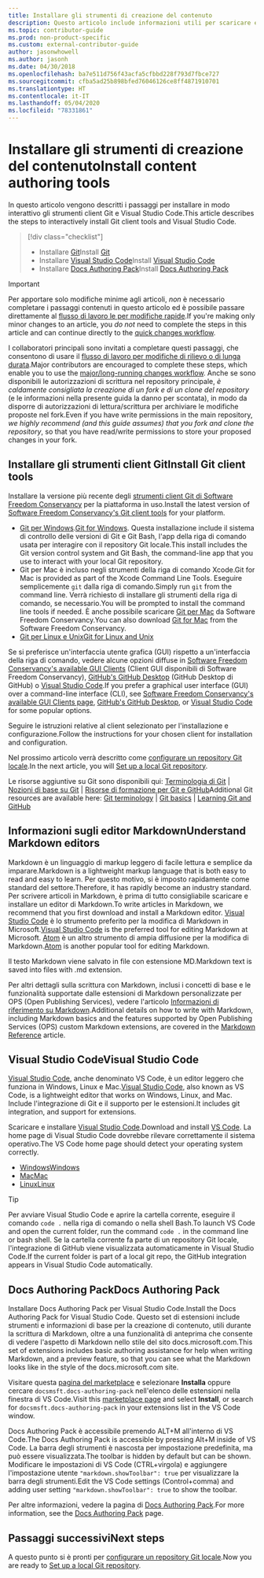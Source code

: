 ```yaml
---
title: Installare gli strumenti di creazione del contenuto
description: Questo articolo include informazioni utili per scaricare e installare gli strumenti client che saranno necessari per Git e la modifica dei file markdown.
ms.topic: contributor-guide
ms.prod: non-product-specific
ms.custom: external-contributor-guide
author: jasonwhowell
ms.author: jasonh
ms.date: 04/30/2018
ms.openlocfilehash: ba7e511d756f43acfa5cfbbd228f793d7fbce727
ms.sourcegitcommit: cfba5ad25b898bfed76046126ce8ff4871910701
ms.translationtype: HT
ms.contentlocale: it-IT
ms.lasthandoff: 05/04/2020
ms.locfileid: "78331861"
---
```

# <a name="install-content-authoring-tools"></a><span data-ttu-id="79a17-103">Installare gli strumenti di creazione del contenuto</span><span class="sxs-lookup"><span data-stu-id="79a17-103">Install content authoring tools</span></span>

<span data-ttu-id="79a17-104">In questo articolo vengono descritti i passaggi per installare in modo interattivo gli strumenti client Git e Visual Studio Code.</span><span class="sxs-lookup"><span data-stu-id="79a17-104">This article describes the steps to interactively install Git client tools and Visual Studio Code.</span></span>
> [!div class="checklist"]
> * <span data-ttu-id="79a17-105">Installare [Git](https://git-scm.com/)</span><span class="sxs-lookup"><span data-stu-id="79a17-105">Install [Git](https://git-scm.com/)</span></span>
> * <span data-ttu-id="79a17-106">Installare [Visual Studio Code](https://code.visualstudio.com/)</span><span class="sxs-lookup"><span data-stu-id="79a17-106">Install [Visual Studio Code](https://code.visualstudio.com/)</span></span>
> * <span data-ttu-id="79a17-107">Installare [Docs Authoring Pack](https://marketplace.visualstudio.com/items?itemName=docsmsft.docs-authoring-pack)</span><span class="sxs-lookup"><span data-stu-id="79a17-107">Install [Docs Authoring Pack](https://marketplace.visualstudio.com/items?itemName=docsmsft.docs-authoring-pack)</span></span>

>[!IMPORTANT]
> <span data-ttu-id="79a17-108">Per apportare solo modifiche minime agli articoli, *non* è necessario completare i passaggi contenuti in questo articolo ed è possibile passare direttamente al [flusso di lavoro le per modifiche rapide](index.md#quick-edits-to-existing-documents).</span><span class="sxs-lookup"><span data-stu-id="79a17-108">If you're making only minor changes to an article, you *do not* need to complete the steps in this article and can continue directly to the [quick changes workflow](index.md#quick-edits-to-existing-documents).</span></span>
>
> <span data-ttu-id="79a17-109">I collaboratori principali sono invitati a completare questi passaggi, che consentono di usare il [flusso di lavoro per modifiche di rilievo o di lunga durata](how-to-write-workflows-major.md).</span><span class="sxs-lookup"><span data-stu-id="79a17-109">Major contributors are encouraged to complete these steps, which enable you to use the [major/long-running changes workflow](how-to-write-workflows-major.md).</span></span> <span data-ttu-id="79a17-110">Anche se sono disponibili le autorizzazioni di scrittura nel repository principale, *è caldamente consigliata la creazione di un fork e di un clone del repository* (e le informazioni nella presente guida la danno per scontata), in modo da disporre di autorizzazioni di lettura/scrittura per archiviare le modifiche proposte nel fork.</span><span class="sxs-lookup"><span data-stu-id="79a17-110">Even if you have write permissions in the main repository, *we highly recommend (and this guide assumes) that you fork and clone the repository*, so that you have read/write permissions to store your proposed changes in your fork.</span></span>

## <a name="install-git-client-tools"></a><span data-ttu-id="79a17-111">Installare gli strumenti client Git</span><span class="sxs-lookup"><span data-stu-id="79a17-111">Install Git client tools</span></span> 

 <span data-ttu-id="79a17-112">Installare la versione più recente degli [strumenti client Git di Software Freedom Conservancy](https://git-scm.com/download/) per la piattaforma in uso.</span><span class="sxs-lookup"><span data-stu-id="79a17-112">Install the latest version of [Software Freedom Conservancy's Git client tools](https://git-scm.com/download/) for your platform.</span></span> 

* <span data-ttu-id="79a17-113">[Git per Windows](https://git-scm.com/download/win).</span><span class="sxs-lookup"><span data-stu-id="79a17-113">[Git for Windows](https://git-scm.com/download/win).</span></span> <span data-ttu-id="79a17-114">Questa installazione include il sistema di controllo delle versioni di Git e Git Bash, l'app della riga di comando usata per interagire con il repository Git locale.</span><span class="sxs-lookup"><span data-stu-id="79a17-114">This install includes the Git version control system and Git Bash, the command-line app that you use to interact with your local Git repository.</span></span>
* <span data-ttu-id="79a17-115">Git per Mac è incluso negli strumenti della riga di comando Xcode.</span><span class="sxs-lookup"><span data-stu-id="79a17-115">Git for Mac is provided as part of the Xcode Command Line Tools.</span></span> <span data-ttu-id="79a17-116">Eseguire semplicemente `git` dalla riga di comando.</span><span class="sxs-lookup"><span data-stu-id="79a17-116">Simply run `git` from the command line.</span></span> <span data-ttu-id="79a17-117">Verrà richiesto di installare gli strumenti della riga di comando, se necessario.</span><span class="sxs-lookup"><span data-stu-id="79a17-117">You will be prompted to install the command line tools if needed.</span></span> <span data-ttu-id="79a17-118">È anche possibile scaricare [Git per Mac](https://git-scm.com/download/mac) da Software Freedom Conservancy.</span><span class="sxs-lookup"><span data-stu-id="79a17-118">You can also download [Git for Mac](https://git-scm.com/download/mac) from the Software Freedom Conservancy.</span></span>
* [<span data-ttu-id="79a17-119">Git per Linux e Unix</span><span class="sxs-lookup"><span data-stu-id="79a17-119">Git for Linux and Unix</span></span>](https://git-scm.com/download/linux)

<span data-ttu-id="79a17-120">Se si preferisce un'interfaccia utente grafica (GUI) rispetto a un'interfaccia della riga di comando, vedere alcune opzioni diffuse in [Software Freedom Conservancy's available GUI Clients](https://git-scm.com/downloads/guis) (Client GUI disponibili di Software Freedom Conservancy), [GitHub's GitHub Desktop](https://desktop.github.com/) (GitHub Desktop di GitHub) o [Visual Studio Code](https://www.visualstudio.com/products/code-vs.aspx).</span><span class="sxs-lookup"><span data-stu-id="79a17-120">If you prefer a graphical user interface (GUI) over a command-line interface (CLI), see [Software Freedom Conservancy's available GUI Clients page](https://git-scm.com/downloads/guis), [GitHub's GitHub Desktop](https://desktop.github.com/), or [Visual Studio Code](https://www.visualstudio.com/products/code-vs.aspx) for some popular options.</span></span>

<span data-ttu-id="79a17-121">Seguire le istruzioni relative al client selezionato per l'installazione e configurazione.</span><span class="sxs-lookup"><span data-stu-id="79a17-121">Follow the instructions for your chosen client for installation and configuration.</span></span>

<span data-ttu-id="79a17-122">Nel prossimo articolo verrà descritto come [configurare un repository Git locale](get-started-setup-local.md).</span><span class="sxs-lookup"><span data-stu-id="79a17-122">In the next article, you will [Set up a local Git repository](get-started-setup-local.md).</span></span>

   <span data-ttu-id="79a17-123">Le risorse aggiuntive su Git sono disponibili qui: [Terminologia di Git](https://help.github.com/articles/github-glossary) | [Nozioni di base su Git](https://git-scm.com/book/en/v2/Getting-Started-Git-Basics) | [Risorse di formazione per Git e GitHub](https://help.github.com/articles/good-resources-for-learning-git-and-github/)</span><span class="sxs-lookup"><span data-stu-id="79a17-123">Additional Git resources are available here: [Git terminology](https://help.github.com/articles/github-glossary) | [Git basics](https://git-scm.com/book/en/v2/Getting-Started-Git-Basics) | [Learning Git and GitHub](https://help.github.com/articles/good-resources-for-learning-git-and-github/)</span></span>

## <a name="understand-markdown-editors"></a><span data-ttu-id="79a17-124">Informazioni sugli editor Markdown</span><span class="sxs-lookup"><span data-stu-id="79a17-124">Understand Markdown editors</span></span>

<span data-ttu-id="79a17-125">Markdown è un linguaggio di markup leggero di facile lettura e semplice da imparare.</span><span class="sxs-lookup"><span data-stu-id="79a17-125">Markdown is a lightweight markup language that is both easy to read and easy to learn.</span></span> <span data-ttu-id="79a17-126">Per questo motivo, si è imposto rapidamente come standard del settore.</span><span class="sxs-lookup"><span data-stu-id="79a17-126">Therefore, it has rapidly become an industry standard.</span></span> <span data-ttu-id="79a17-127">Per scrivere articoli in Markdown, è prima di tutto consigliabile scaricare e installare un editor di Markdown.</span><span class="sxs-lookup"><span data-stu-id="79a17-127">To write articles in Markdown, we recommend that you first download and install a Markdown editor.</span></span>  <span data-ttu-id="79a17-128">[Visual Studio Code](https://code.visualstudio.com/) è lo strumento preferito per la modifica di Markdown in Microsoft.</span><span class="sxs-lookup"><span data-stu-id="79a17-128">[Visual Studio Code](https://code.visualstudio.com/) is the preferred tool for editing Markdown at Microsoft.</span></span> <span data-ttu-id="79a17-129">[Atom](https://atom.io) è un altro strumento di ampia diffusione per la modifica di Markdown.</span><span class="sxs-lookup"><span data-stu-id="79a17-129">[Atom](https://atom.io) is another popular tool for editing Markdown.</span></span>

<span data-ttu-id="79a17-130">Il testo Markdown viene salvato in file con estensione MD.</span><span class="sxs-lookup"><span data-stu-id="79a17-130">Markdown text is saved into files with .md extension.</span></span>

<span data-ttu-id="79a17-131">Per altri dettagli sulla scrittura con Markdown, inclusi i concetti di base e le funzionalità supportate dalle estensioni di Markdown personalizzate per OPS (Open Publishing Services), vedere l'articolo [Informazioni di riferimento su Markdown](markdown-reference.md).</span><span class="sxs-lookup"><span data-stu-id="79a17-131">Additional details on how to write with Markdown, including Markdown basics and the features supported by Open Publishing Services (OPS) custom Markdown extensions, are covered in the [Markdown Reference](markdown-reference.md) article.</span></span>

## <a name="visual-studio-code"></a><span data-ttu-id="79a17-132">Visual Studio Code</span><span class="sxs-lookup"><span data-stu-id="79a17-132">Visual Studio Code</span></span>

<span data-ttu-id="79a17-133">[Visual Studio Code](https://code.visualstudio.com/), anche denominato VS Code, è un editor leggero che funziona in Windows, Linux e Mac.</span><span class="sxs-lookup"><span data-stu-id="79a17-133">[Visual Studio Code](https://code.visualstudio.com/), also known as VS Code, is a lightweight editor that works on Windows, Linux, and Mac.</span></span> <span data-ttu-id="79a17-134">Include l'integrazione di Git e il supporto per le estensioni.</span><span class="sxs-lookup"><span data-stu-id="79a17-134">It includes git integration, and support for extensions.</span></span>

<span data-ttu-id="79a17-135">Scaricare e installare [Visual Studio Code](https://code.visualstudio.com/).</span><span class="sxs-lookup"><span data-stu-id="79a17-135">Download and install [VS Code](https://code.visualstudio.com/).</span></span> <span data-ttu-id="79a17-136">La home page di Visual Studio Code dovrebbe rilevare correttamente il sistema operativo.</span><span class="sxs-lookup"><span data-stu-id="79a17-136">The VS Code home page should detect your operating system correctly.</span></span>

- [<span data-ttu-id="79a17-137">Windows</span><span class="sxs-lookup"><span data-stu-id="79a17-137">Windows</span></span>](https://code.visualstudio.com/docs/setup/windows)
- [<span data-ttu-id="79a17-138">Mac</span><span class="sxs-lookup"><span data-stu-id="79a17-138">Mac</span></span>](https://code.visualstudio.com/docs/setup/mac)
- [<span data-ttu-id="79a17-139">Linux</span><span class="sxs-lookup"><span data-stu-id="79a17-139">Linux</span></span>](https://code.visualstudio.com/docs/setup/linux)

> [!TIP]
> <span data-ttu-id="79a17-140">Per avviare Visual Studio Code e aprire la cartella corrente, eseguire il comando `code .` nella riga di comando o nella shell Bash.</span><span class="sxs-lookup"><span data-stu-id="79a17-140">To launch VS Code and open the current folder, run the command `code .` in the command line or bash shell.</span></span> <span data-ttu-id="79a17-141">Se la cartella corrente fa parte di un repository Git locale, l'integrazione di GitHub viene visualizzata automaticamente in Visual Studio Code.</span><span class="sxs-lookup"><span data-stu-id="79a17-141">If the current folder is part of a local git repo, the GitHub integration appears in Visual Studio Code automatically.</span></span>

## <a name="docs-authoring-pack"></a><span data-ttu-id="79a17-142">Docs Authoring Pack</span><span class="sxs-lookup"><span data-stu-id="79a17-142">Docs Authoring Pack</span></span>
<span data-ttu-id="79a17-143">Installare Docs Authoring Pack per Visual Studio Code.</span><span class="sxs-lookup"><span data-stu-id="79a17-143">Install the Docs Authoring Pack for Visual Studio Code.</span></span> <span data-ttu-id="79a17-144">Questo set di estensioni include strumenti e informazioni di base per la creazione di contenuto, utili durante la scrittura di Markdown, oltre a una funzionalità di anteprima che consente di vedere l'aspetto di Markdown nello stile del sito docs.microsoft.com.</span><span class="sxs-lookup"><span data-stu-id="79a17-144">This set of extensions includes basic authoring assistance for help when writing Markdown, and a preview feature, so that you can see what the Markdown looks like in the style of the docs.microsoft.com site.</span></span>

   <span data-ttu-id="79a17-145">Visitare questa [pagina del marketplace](https://marketplace.visualstudio.com/items?itemName=docsmsft.docs-authoring-pack) e selezionare **Installa** oppure cercare `docsmsft.docs-authoring-pack` nell'elenco delle estensioni nella finestra di VS Code.</span><span class="sxs-lookup"><span data-stu-id="79a17-145">Visit this [marketplace page](https://marketplace.visualstudio.com/items?itemName=docsmsft.docs-authoring-pack) and select **Install**, or search for `docsmsft.docs-authoring-pack` in your extensions list in the VS Code window.</span></span> 

   <span data-ttu-id="79a17-146">Docs Authoring Pack è accessibile premendo ALT+M all'interno di VS Code.</span><span class="sxs-lookup"><span data-stu-id="79a17-146">The Docs Authoring Pack is accessible by pressing Alt+M inside of VS Code.</span></span> <span data-ttu-id="79a17-147">La barra degli strumenti è nascosta per impostazione predefinita, ma può essere visualizzata.</span><span class="sxs-lookup"><span data-stu-id="79a17-147">The toolbar is hidden by default but can be shown.</span></span> <span data-ttu-id="79a17-148">Modificare le impostazioni di VS Code (CTRL+virgola) e aggiungere l'impostazione utente `"markdown.showToolbar": true` per visualizzare la barra degli strumenti.</span><span class="sxs-lookup"><span data-stu-id="79a17-148">Edit the VS Code settings (Control+comma) and adding user setting `"markdown.showToolbar": true` to show the toolbar.</span></span>

   <span data-ttu-id="79a17-149">Per altre informazioni, vedere la pagina di [Docs Authoring Pack](how-to-write-docs-auth-pack.md).</span><span class="sxs-lookup"><span data-stu-id="79a17-149">For more information, see the [Docs Authoring Pack](how-to-write-docs-auth-pack.md) page.</span></span>


## <a name="next-steps"></a><span data-ttu-id="79a17-150">Passaggi successivi</span><span class="sxs-lookup"><span data-stu-id="79a17-150">Next steps</span></span>

<span data-ttu-id="79a17-151">A questo punto si è pronti per [configurare un repository Git locale](get-started-setup-local.md).</span><span class="sxs-lookup"><span data-stu-id="79a17-151">Now you are ready to [Set up a local Git repository](get-started-setup-local.md).</span></span>
